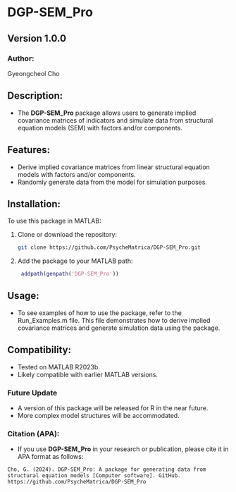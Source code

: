 # DGP-SEM_Pro

## Version 1.0.0

### Author:
Gyeongcheol Cho

## Description:
- The **DGP-SEM_Pro** package allows users to generate implied covariance matrices of indicators and simulate data from structural equation models (SEM) with factors and/or components. 

## Features:
- Derive implied covariance matrices from linear structural equation models with factors and/or components.
- Randomly generate data from the model for simulation purposes.

## Installation:
To use this package in MATLAB:
1. Clone or download the repository:
   ```bash
   git clone https://github.com/PsycheMatrica/DGP-SEM_Pro.git
   ```
2. Add the package to your MATLAB path:
   ```matlab
    addpath(genpath('DGP-SEM_Pro'))
   ```

## Usage:
- To see examples of how to use the package, refer to the Run_Examples.m file. This file demonstrates how to derive implied covariance matrices and generate simulation data using the package.

## Compatibility:
- Tested on MATLAB R2023b.
- Likely compatible with earlier MATLAB versions.

### Future Update
- A version of this package will be released for R in the near future.
- More complex model structures will be accommodated.

### Citation (APA):
- If you use **DGP-SEM_Pro** in your research or publication, please cite it in APA format as follows:

```plaintext
Cho, G. (2024). DGP-SEM_Pro: A package for generating data from structural equation models [Computer software]. GitHub. https://github.com/PsycheMatrica/DGP-SEM_Pro
```
